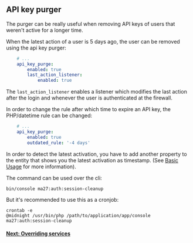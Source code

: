 API key purger
--------------

The purger can be really useful when removing API keys of users that weren't active for a longer time.

When the latest action of a user is 5 days ago, the user can be removed using the api key purger:

``` yaml
    # ...
    api_key_purge:
        enabled: true
        last_action_listener:
            enabled: true
```

The `last_action_listener` enables a listener which modifies the last action after the login and whenever the user is authenticated at the firewall.

In order to change the rule after which time to expire an API key, the PHP/datetime rule can be changed:

``` yaml
    # ...
    api_key_purge:
        enabled: true
        outdated_rule: '-4 days'
```

In order to detect the latest activation, you have to add another property to the entity that shows you the latest activation as timestamp.
(See [Basic Usage](https://github.com/Ma27/Ma27ApiKeyAuthenticationBundle/blob/master/Resources/doc/basic-usage.md) for more information).

The command can be used over the cli:

```
bin/console ma27:auth:session-cleanup
```

But it's recommended to use this as a cronjob:

```
crontab -e
@midnight /usr/bin/php /path/to/application/app/console ma27:auth:session-cleanup
```

#### [Next: Overriding services](https://github.com/Ma27/Ma27ApiKeyAuthenticationBundle/blob/master/Resources/doc/overriding-services.md)
